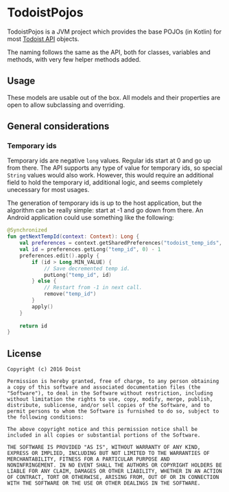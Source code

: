 # TodoistPojos

TodoistPojos is a JVM project which provides the base POJOs (in Kotlin) for most [Todoist API](https://developer.todoist.com/sync/v8/) objects.

The naming follows the same as the API, both for classes, variables and methods, with very few helper methods added.

## Usage

These models are usable out of the box. All models and their properties are open to allow subclassing and overriding.

## General considerations

### Temporary ids

Temporary ids are negative `long` values. Regular ids start at 0 and go up from there. The API supports any type of value for temporary ids, so special `String` values would also work. However, this would require an additional field to hold the temporary id, additional logic, and seems completely unecessary for most usages.

The generation of temporary ids is up to the host application, but the algorithm can be really simple: start at -1 and go down from there. An Android application could use something like the following:

```kotlin
@Synchronized
fun getNextTempId(context: Context): Long {
    val preferences = context.getSharedPreferences("todoist_temp_ids", MODE_PRIVATE)
    val id = preferences.getLong("temp_id", 0) - 1
    preferences.edit().apply {
        if (id > Long.MIN_VALUE) {
            // Save decremented temp id.
            putLong("temp_id", id)
        } else {
            // Restart from -1 in next call.
            remove("temp_id")
        }
        apply()
    }
    
    return id
}
```

## License

    Copyright (c) 2016 Doist

    Permission is hereby granted, free of charge, to any person obtaining
    a copy of this software and associated documentation files (the
    "Software"), to deal in the Software without restriction, including
    without limitation the rights to use, copy, modify, merge, publish,
    distribute, sublicense, and/or sell copies of the Software, and to
    permit persons to whom the Software is furnished to do so, subject to
    the following conditions:

    The above copyright notice and this permission notice shall be
    included in all copies or substantial portions of the Software.

    THE SOFTWARE IS PROVIDED "AS IS", WITHOUT WARRANTY OF ANY KIND,
    EXPRESS OR IMPLIED, INCLUDING BUT NOT LIMITED TO THE WARRANTIES OF
    MERCHANTABILITY, FITNESS FOR A PARTICULAR PURPOSE AND
    NONINFRINGEMENT. IN NO EVENT SHALL THE AUTHORS OR COPYRIGHT HOLDERS BE
    LIABLE FOR ANY CLAIM, DAMAGES OR OTHER LIABILITY, WHETHER IN AN ACTION
    OF CONTRACT, TORT OR OTHERWISE, ARISING FROM, OUT OF OR IN CONNECTION
    WITH THE SOFTWARE OR THE USE OR OTHER DEALINGS IN THE SOFTWARE.
